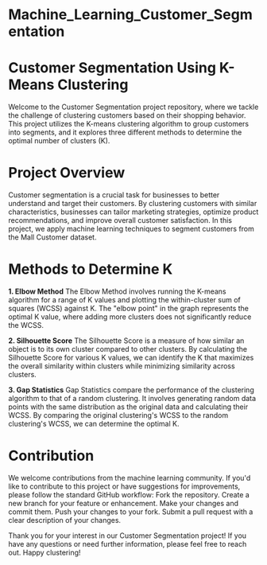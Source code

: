 # Machine_Learning_Customer_Segmentation

# Customer Segmentation Using K-Means Clustering
Welcome to the Customer Segmentation project repository, where we tackle the challenge of clustering customers based on their shopping behavior. This project utilizes the K-means clustering algorithm to group customers into segments, and it explores three different methods to determine the optimal number of clusters (K).

# Project Overview
Customer segmentation is a crucial task for businesses to better understand and target their customers. By clustering customers with similar characteristics, businesses can tailor marketing strategies, optimize product recommendations, and improve overall customer satisfaction. In this project, we apply machine learning techniques to segment customers from the Mall Customer dataset.

# Methods to Determine K
**1. Elbow Method**
The Elbow Method involves running the K-means algorithm for a range of K values and plotting the within-cluster sum of squares (WCSS) against K. The "elbow point" in the graph represents the optimal K value, where adding more clusters does not significantly reduce the WCSS.

**2. Silhouette Score**
The Silhouette Score is a measure of how similar an object is to its own cluster compared to other clusters. By calculating the Silhouette Score for various K values, we can identify the K that maximizes the overall similarity within clusters while minimizing similarity across clusters.

**3. Gap Statistics**
Gap Statistics compare the performance of the clustering algorithm to that of a random clustering. It involves generating random data points with the same distribution as the original data and calculating their WCSS. By comparing the original clustering's WCSS to the random clustering's WCSS, we can determine the optimal K.

# Contribution
We welcome contributions from the machine learning community. If you'd like to contribute to this project or have suggestions for improvements, please follow the standard GitHub workflow:
    Fork the repository.
    Create a new branch for your feature or enhancement.
    Make your changes and commit them.
    Push your changes to your fork.
    Submit a pull request with a clear description of your changes.


Thank you for your interest in our Customer Segmentation project! If you have any questions or need further information, please feel free to reach out. Happy clustering!
